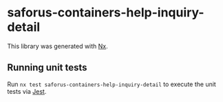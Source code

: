 # saforus-containers-help-inquiry-detail

This library was generated with [Nx](https://nx.dev).

## Running unit tests

Run `nx test saforus-containers-help-inquiry-detail` to execute the unit tests via [Jest](https://jestjs.io).
